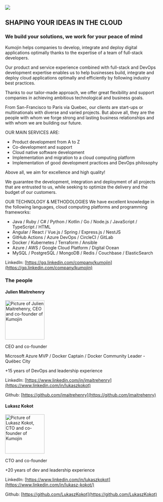 ![](https://kumojin.com/wp-content/themes/kumojin/dist/images/logo-footer.svg)

## SHAPING YOUR IDEAS IN THE CLOUD

### We build your solutions, we work for your peace of mind

Kumojin helps companies to develop, integrate and deploy digital applications optimally thanks to the
expertise of a team of full-stack developers.

Our product and service experience combined with full-stack and DevOps development expertise enables us
to help businesses build, integrate and deploy cloud applications optimally and efficiently by following
industry best practices.

Thanks to our tailor-made approach, we offer great flexibility and support companies in achieving
ambitious technological and business goals.

From San-Francisco to Paris via Quebec, our clients are start-ups or multinationals with diverse and
varied projects. But above all, they are the people with whom we forge strong and lasting business
relationships and with whom we are building our future.

OUR MAIN SERVICES ARE:

- Product development from A to Z
- Co-development and support
- Cloud native software development
- Implementation and migration to a cloud computing platform
- Implementation of good development practices and DevOps philosophy

Above all, we aim for excellence and high quality!

We guarantee the development, integration and deployment of all projects that are entrusted to us,
while seeking to optimize the delivery and the budget of our customers.

OUR TECHNOLOGY & METHODOLOGIES
We have excellent knowledge in the following languages, cloud computing platforms and programming
frameworks:

- Java / Ruby / C# / Python / Kotlin / Go / Node.js / JavaScript / TypeScript / HTML
- Angular / React / Vue.js / Spring / Express.js / NestJS
- GitHub Actions / Azure DevOps / CircleCI / GitLab
- Docker / Kubernetes / Terraform / Ansible
- Azure / AWS / Google Cloud Platform / Digital Ocean
- MySQL / PostgreSQL / MongoDB / Redis / Couchbase / ElasticSearch

LinkedIn: [https://gq.linkedin.com/company/kumojin](https://gq.linkedin.com/company/kumojin)

### The people

#### Julien Maitrehenry

<img src="https://avatars.githubusercontent.com/u/593562?v=4" width="128" alt="Picture of Julien Maitrehenry, CEO and co-founder of Kumojin" />

CEO and co-founder

Microsoft Azure MVP / Docker Captain / Docker Community Leader - Québec City

+15 years of DevOps and leadership experience

LinkedIn: [https://www.linkedin.com/in/jmaitrehenry](https://www.linkedin.com/in/lukaszkokot)

Github: [https://github.com/jmaitrehenry](https://github.com/jmaitrehenry)

#### Lukasz Kokot

<img src="https://avatars.githubusercontent.com/u/16050894?v=4" width="128" alt="Picture of Lukasz Kokot, CTO and co-founder of Kumojin" />

CTO and co-founder

+20 years of dev and leadership experience

LinkedIn: [https://www.linkedin.com/in/lukaszkokot](https://www.linkedin.com/in/lukasz-kokot/)

Github: [https://github.com/LukaszKokot](https://github.com/LukaszKokot)
